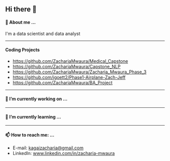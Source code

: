 ## Hi there 👋
<!--
**ZachariaMwaura/ZachariaMwaura** is a ✨ _special_ ✨ repository because its `README.md` (this file) appears on your GitHub profile.

Here are some ideas to get you started:

- 🔭 I’m currently working on ...
- 🌱 I’m currently learning ...
- 👯 I’m looking to collaborate on ...
- 🤔 I’m looking for help with ...
- 💬 Ask me about ...
- 📫 How to reach me: ...
- 😄 Pronouns: ...
- ⚡ Fun fact: ...
-->
#### 💬 About me ...
I'm a data scientist and data analyst

---

#### Coding Projects
* https://github.com/ZachariaMwaura/Medical_Capstone
* https://github.com/ZachariaMwaura/Capstone_NLP
* https://github.com/ZachariaMwaura/Zacharia_Mwaura_Phase_3
* https://github.com/jgoett2/Phase1-Airplane-Zach-Jeff
* https://github.com/ZachariaMwaura/BA_Project

---

#### 🔭 I’m currently working on ...

---

#### 🌱 I’m currently learning ...

---

#### 📫 How to reach me: ...
* E-mail: kagaizacharia@gmail.com
* LinkedIn: www.linkedin.com/in/zacharia-mwaura
